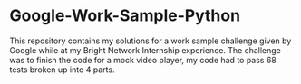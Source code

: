 # Google-Work-Sample-Python
This repository contains my solutions for a work sample challenge given by Google while at my Bright Network Internship experience. The challenge was to finish the code for a mock video player, my code had to pass 68 tests broken up into 4 parts.
